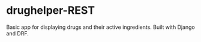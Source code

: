 # drughelper-REST
Basic app for displaying drugs and their active ingredients. Built with Django and DRF.
